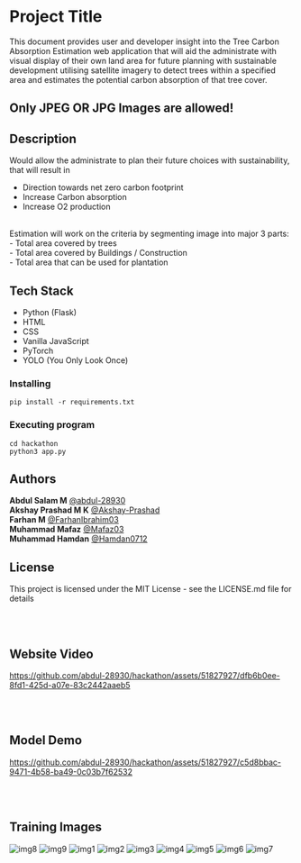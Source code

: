 # Project Title

This document provides user and developer insight into the Tree Carbon Absorption Estimation 
web application that will aid the administrate with visual display of their own land area for future 
planning with sustainable development utilising satellite imagery to detect trees within a specified 
area and estimates the potential carbon absorption of that tree cover.

## Only JPEG OR JPG Images are allowed!

## Description

Would allow the administrate to plan their future choices with sustainability, that will result in 
- Direction towards net zero carbon footprint
- Increase Carbon absorption
- Increase O2 production
<br>
Estimation will work on the criteria by segmenting image into major 3 parts:
<br>
- Total area covered by trees
<br>
- Total area covered by Buildings / Construction
<br>
- Total area that can be used for plantation

## Tech Stack

- Python (Flask)
- HTML
- CSS
- Vanilla JavaScript
- PyTorch
- YOLO (You Only Look Once)

### Installing

```
pip install -r requirements.txt
```

### Executing program

```
cd hackathon
python3 app.py
```

## Authors

**Abdul Salam M**
[@abdul-28930](https://github.com/abdul-28930)
<br>
**Akshay Prashad M K**
[@Akshay-Prashad](https://github.com/Akshay-Prashad)
<br>
**Farhan M**
[@FarhanIbrahim03](https://github.com/FarhanIbrahim03)
<br>
**Muhammad Mafaz**
[@Mafaz03](https://github.com/Mafaz03)
<br>
**Muhammad Hamdan**
[@Hamdan0712](https://github.com/Hamdan0712)
<br>

## License

This project is licensed under the MIT License - see the LICENSE.md file for details

<br>
<br>

## Website Video
https://github.com/abdul-28930/hackathon/assets/51827927/dfb6b0ee-8fd1-425d-a07e-83c2442aaeb5

<br>
<br>

## Model Demo
https://github.com/abdul-28930/hackathon/assets/51827927/c5d8bbac-9471-4b58-ba49-0c03b7f62532

<br>
<br>

## Training Images

![img8](https://github.com/abdul-28930/hackathon/assets/51827927/bb59abb0-15a4-4b20-96a1-58fd6ebfc437)
![img9](https://github.com/abdul-28930/hackathon/assets/51827927/6bbef1b7-9da2-4dcf-8151-d0fd8b051c07)
![img1](https://github.com/abdul-28930/hackathon/assets/51827927/a3609b00-4287-4e9c-b4ef-1c1d26ac3341)
![img2](https://github.com/abdul-28930/hackathon/assets/51827927/a3a97bd5-eccd-406e-a76d-c5cb73d008b2)
![img3](https://github.com/abdul-28930/hackathon/assets/51827927/74997ce4-395e-4bfe-807d-721493b388b4)
![img4](https://github.com/abdul-28930/hackathon/assets/51827927/9f5bf902-b443-47e9-a2ab-f54d67babb8e)
![img5](https://github.com/abdul-28930/hackathon/assets/51827927/3aa175e8-f6b7-45a2-9414-22c7549d38b7)
![img6](https://github.com/abdul-28930/hackathon/assets/51827927/20062dd0-ace3-4c2e-9738-8495875484ec)
![img7](https://github.com/abdul-28930/hackathon/assets/51827927/0d4579dc-3812-4269-b02c-c0a19ab37680)









